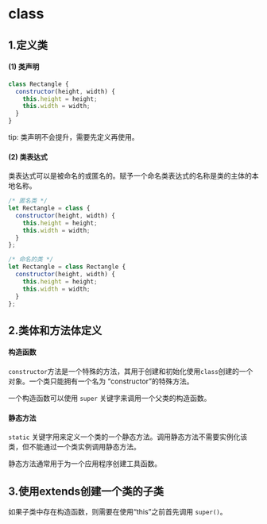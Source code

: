 # class

## 1.定义类

#### (1) 类声明

```javascript
class Rectangle {
  constructor(height, width) {
    this.height = height;
    this.width = width;
  }
}
```

tip: 类声明不会提升，需要先定义再使用。

#### (2) 类表达式

类表达式可以是被命名的或匿名的。赋予一个命名类表达式的名称是类的主体的本地名称。

```javascript
/* 匿名类 */ 
let Rectangle = class {
  constructor(height, width) {
    this.height = height;
    this.width = width;
  }
};

/* 命名的类 */ 
let Rectangle = class Rectangle {
  constructor(height, width) {
    this.height = height;
    this.width = width;
  }
};
```

## 2.类体和方法体定义

#### 构造函数

`constructor`方法是一个特殊的方法，其用于创建和初始化使用`class`创建的一个对象。一个类只能拥有一个名为 “constructor”的特殊方法。

一个构造函数可以使用 `super` 关键字来调用一个父类的构造函数。

#### 静态方法

`static` 关键字用来定义一个类的一个静态方法。调用静态方法不需要实例化该类，但不能通过一个类实例调用静态方法。

静态方法通常用于为一个应用程序创建工具函数。

## 3.使用extends创建一个类的子类

如果子类中存在构造函数，则需要在使用“this”之前首先调用 `super()`。
